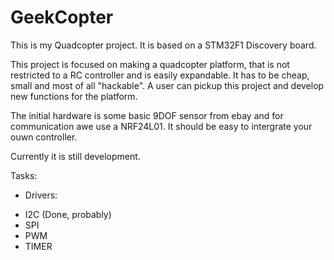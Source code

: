 GeekCopter
==========

This is my Quadcopter project. It is based on a STM32F1 Discovery board.

This project is focused on making a quadcopter platform, that is not restricted to a RC controller and is easily expandable. It has to be cheap, small and most of all "hackable". A user can pickup this project and develop new functions for the platform.

The initial hardware is some basic 9DOF sensor from ebay and for communication awe use a NRF24L01. It should be easy to intergrate your ouwn controller.

Currently it is still development. 

Tasks:
* Drivers:
- I2C (Done, probably)
- SPI
- PWM
- TIMER
